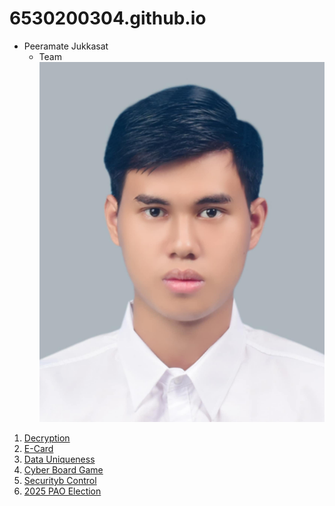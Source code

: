 # 6530200304.github.io

- Peeramate Jukkasat
   - Team
![Me](Image/Me.jpg)
1. [Decryption](Decryption.md)
2. [E-Card](e-card.md)
3. [Data Uniqueness](uniqueness.md)
4. [Cyber Board Game](board-game.md)
5. [Securityb Control](security-control.md)
6. [2025 PAO Election](pao-elections.md)



